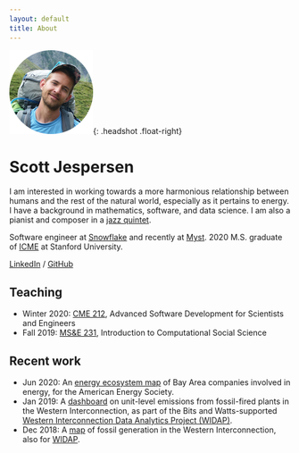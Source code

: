 ```yaml
---
layout: default
title: About
---
```


![Scott Jespersen headshot](assets/img/swissalpsheadshotsm.png){: .headshot .float-right}

# Scott Jespersen

I am interested in working towards a more harmonious relationship between humans
and the rest of the natural world, especially as it pertains to energy. I have a
background in mathematics, software, and data science. I am also a pianist and
composer in a [jazz quintet](https://www.nebulajazz.com).

Software engineer at [Snowflake](https://www.snowflake.com/en/) and recently at [Myst](https://myst.ai/). 2020 M.S.
graduate of [ICME](https://icme.stanford.edu/) at Stanford University.

[LinkedIn](https://www.linkedin.com/in/scottjespersen/) /
[GitHub](https://github.com/sdjespersen/)

## Teaching

* Winter 2020: [CME 212](https://github.com/cme212/course), Advanced Software
  Development for Scientists and Engineers
* Fall 2019: [MS&E 231](https://5harad.com/mse231/), Introduction to
  Computational Social Science

## Recent work

* Jun 2020: An [energy ecosystem map][2] of Bay Area companies involved in
  energy, for the American Energy Society.
* Jan 2019: A [dashboard][3] on unit-level emissions from fossil-fired plants in
  the Western Interconnection, as part of the Bits and Watts-supported
  [Western Interconnection Data Analytics Project (WIDAP)][1].
* Dec 2018: A [map](http://web.stanford.edu/group/widap/powerplant_map.html)
  of fossil generation in the Western Interconnection, also for [WIDAP][1].

[1]: https://energy.stanford.edu/bitsandwatts/western-interconnection-data-analytics-project-widap
[2]: https://energymaps.energysociety.org/
[3]: http://web.stanford.edu/group/widap/unit_level_dashboard.html
